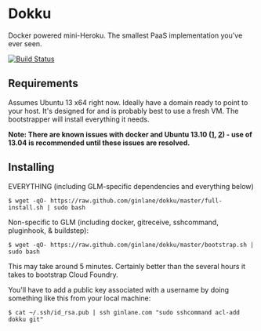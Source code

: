 # Dokku

Docker powered mini-Heroku. The smallest PaaS implementation you've ever seen.

[![Build Status](https://travis-ci.org/progrium/dokku.png?branch=master)](https://travis-ci.org/progrium/dokku)

## Requirements

Assumes Ubuntu 13 x64 right now. Ideally have a domain ready to point to your host. It's designed for and is probably
best to use a fresh VM. The bootstrapper will install everything it needs.

**Note: There are known issues with docker and Ubuntu 13.10 ([1](https://github.com/dotcloud/docker/issues/1300), [2](https://github.com/dotcloud/docker/issues/1906)) - use of 13.04 is recommended until these issues are resolved.**

## Installing

EVERYTHING (including GLM-specific dependencies and everything below)

    $ wget -qO- https://raw.github.com/ginlane/dokku/master/full-install.sh | sudo bash

Non-specific to GLM (including docker, gitreceive, sshcommand, pluginhook, & buildstep):

    $ wget -qO- https://raw.github.com/ginlane/dokku/master/bootstrap.sh | sudo bash

This may take around 5 minutes. Certainly better than the several hours it takes to bootstrap Cloud Foundry.

You'll have to add a public key associated with a username by doing something like this from your local machine:

    $ cat ~/.ssh/id_rsa.pub | ssh ginlane.com "sudo sshcommand acl-add dokku git"


